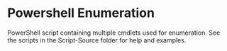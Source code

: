 # Powershell Enumeration
PowerShell script containing multiple cmdlets used for enumeration. See the scripts in the Script-Source folder for help and examples.
